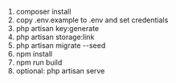 1. composer install
2. copy .env.example to .env and set credentials
3. php artisan key:generate
4. php artisan storage:link
5. php artisan migrate --seed
6. npm install
7. npm run build
8. optional: php artisan serve